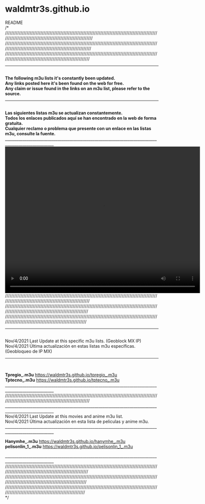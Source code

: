 # waldmtr3s.github.io

README<br>
/*<br>
////////////////////////////////////////////////////////////////////////////////////////////////////////////////////////////////////////////////////////////<br>///////////////////////////////////////////////////////////////////////////////////////////////////////////////////////////////////////////////////////////<br>//////////////////////////////////////////////////////////////////////////////////////////////////////////////////////////////////////////////////////////<br>
_______________________________________________________________________________________________________
<br><b>The following m3u lists it's constantly been updated. 
<br>Any links posted here it's been found on the web for free. 
<br>Any claim or issue found in the links on an m3u list, please refer to the source.<br>
_______________________________________________________________________________________________________
<br>Las siguientes listas m3u se actualizan constantemente.
<br>Todos los enlaces publicados aquí se han encontrado en la web de forma gratuita.
<br>Cualquier reclamo o problema que presente con un enlace en las listas m3u, consulte la fuente.</b><br>
_______________________________________________________________________________________________________<br>
<video width="640" height="480" src="https://waldmtr3s.github.io/mpago.mp4#t=5,20" type="video/mp4" autoplay controls loop preload="auto" ></video><br>
//////////////////////////////////////////////////////////////////////////////////////////////////////////////////////////////////////////////////////////<br>/////////////////////////////////////////////////////////////////////////////////////////////////////////////////////////////////////////////////////////<br>////////////////////////////////////////////////////////////////////////////////////////////////////////////////////////////////////////////////////////<br>
_______________________________________________________________________________________________________
<br>Nov/4/2021 Last Update at this specific m3u lists. (Geoblock MX IP)
<br>
Nov/4/2021 Última actualización en estas listas m3u específicas.  (Geobloqueo de IP MX)<br>
_______________________________________________________________________________________________________
<br>

<b>Tpregio_.m3u</b> <a href="https://waldmtr3s.github.io/tpregio_.m3u">https://waldmtr3s.github.io/tpregio_.m3u</a>
<br>
<b>Tptecno_.m3u</b> <a href="https://waldmtr3s.github.io/tptecno_.m3u">https://waldmtr3s.github.io/tptecno_.m3u</a><br>
_______________________________________________________________________________________________________<br>
//////////////////////////////////////////////////////////////////////////////////////////////////////////////////////////////////////////////////////////<br>
_______________________________________________________________________________________________________<br>
Nov/4/2021 Last Update at this movies and anime m3u list.
<br>
Nov/4/2021 Última actualización en esta lista de peliculas y anime m3u.<br>
_______________________________________________________________________________________________________<br>


<b>Hanymhe_.m3u</b> <a href="https://waldmtr3s.github.io/hanymhe_.m3u">https://waldmtr3s.github.io/hanymhe_.m3u</a><br>
<b>pelisonlin_1_.m3u</b> <a href="https://waldmtr3s.github.io/pelisonlin_1_.m3u">https://waldmtr3s.github.io/pelisonlin_1_.m3u</a><br>

_______________________________________________________________________________________________________<br>
/////////////////////////////////////////////////////////////////////////////////////////////////////////////////////////////////////////////////////////<br>////////////////////////////////////////////////////////////////////////////////////////////////////////////////////////////////////////////////////////<br>///////////////////////////////////////////////////////////////////////////////////////////////////////////////////////////////////////////////////////<br>
*/
